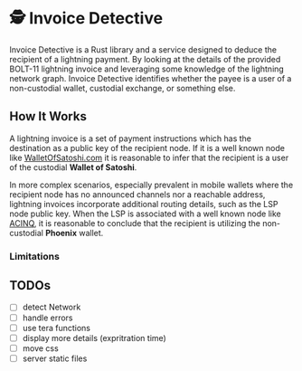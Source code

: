 # 🕵️ Invoice Detective

Invoice Detective is a Rust library and a service designed to deduce the
recipient of a lightning payment.
By looking at the details of the provided BOLT-11 lightning invoice and
leveraging some knowledge of the lightning network graph.
Invoice Detective identifies whether the payee is a user of a non-custodial wallet, custodial exchange, or something else.

## How It Works
A lightning invoice is a set of payment instructions which has the destination
as a public key of the recipient node.
If it is a well known node like [WalletOfSatoshi.com](https://mempool.space/lightning/node/035e4ff418fc8b5554c5d9eea66396c227bd429a3251c8cbc711002ba215bfc226)
it is reasonable to infer that the recipient is a user of the custodial **Wallet of Satoshi**.

In more complex scenarios, especially prevalent in mobile wallets where
the recipient node has no announced channels nor a reachable address,
lightning invoices incorporate additional routing details,
such as the LSP node public key.
When the LSP is associated with a well known node like [ACINQ](https://mempool.space/lightning/node/03864ef025fde8fb587d989186ce6a4a186895ee44a926bfc370e2c366597a3f8f),
it is reasonable to conclude that the recipient is utilizing the non-custodial **Phoenix** wallet.

### Limitations

## TODOs
- [ ] detect Network
- [ ] handle errors
- [ ] use tera functions
- [ ] display more details (expritration time)
- [ ] move css
- [ ] server static files
